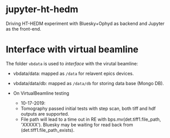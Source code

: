 # jupyter-ht-hedm
Driving HT-HEDM experiment with Bluesky+Ophyd as backend and Jupyter as the front-end.

# Interface with virtual beamline
The folder `vbdata` is used to _interface_ with the virutal beamline:

* vbdata/data: mapped as `/data` for relavent epics devices.
* vbdata/data/db: mapped as `/data/db` for storing data base (Mongo DB).

* On VirtualBeamline testing
    * 10-17-2019: 
    * Tomography passed initial tests with step scan, both tiff and hdf outputs are supported.
    * File path will lead to a time out in RE with bps.mv(det.tiff1.file_path, 'XXXXX'). Bluesky may be waiting for read back from (det.tiff1.file_path_exists).

